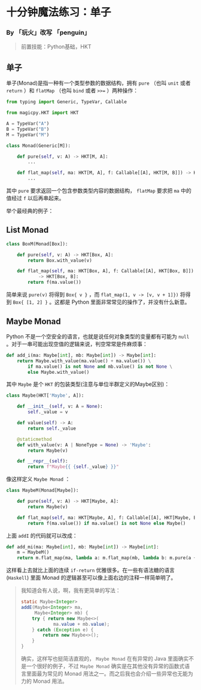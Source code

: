 # 十分钟魔法练习：单子

### By 「玩火」改写 「penguin」

> 前置技能：Python基础，HKT

## 单子

单子(Monad)是指一种有一个类型参数的数据结构，拥有 `pure` （也叫 `unit` 或者 `return` ）和 `flatMap` （也叫 `bind` 或者 `>>=` ）两种操作：

```python
from typing import Generic, TypeVar, Callable

from magicpy.HKT import HKT

A = TypeVar("A")
B = TypeVar("B")
M = TypeVar("M")

class Monad(Generic[M]):

    def pure(self, v: A) -> HKT[M, A]:
        ...

    def flat_map(self, ma: HKT[M, A], f: Callable[[A], HKT[M, B]]) -> HKT[M, B]:
        ...
```

其中 `pure` 要求返回一个包含参数类型内容的数据结构， `flatMap` 要求把 `ma` 中的值经过 `f` 以后再串起来。

举个最经典的例子：

## List Monad

```python
class BoxM(Monad[Box]):

    def pure(self, v: A) -> HKT[Box, A]:
        return Box.with_value(v)

    def flat_map(self, ma: HKT[Box, A], f: Callable[[A], HKT[Box, B]]) \
            -> HKT[Box, B]:
        return f(ma.value())
```

简单来说 `pure(v)` 将得到 `Box{ v }` ，而 `flat_map(1, v -> [v, v + 1]})` 将得到 `Box{ [1, 2] }` 。这都是 Python 里面非常常见的操作了，并没有什么新意。

## Maybe Monad

Python 不是一个空安全的语言，也就是说任何对象类型的变量都有可能为 `null` 。对于一串可能出现空值的逻辑来说，判空常常是件麻烦事：

```python
def add_i(ma: Maybe[int], mb: Maybe[int]) -> Maybe[int]:
    return Maybe.with_value(ma.value() + ma.value()) \
        if ma.value() is not None and mb.value() is not None \
        else Maybe.with_value()
```

其中 `Maybe` 是个 `HKT` 的包装类型(注意与单位半群定义的Maybe区别)：

```python
class Maybe(HKT['Maybe', A]):

    def __init__(self, v: A = None):
        self._value = v

    def value(self) -> A:
        return self._value

    @staticmethod
    def with_value(v: A | NoneType = None) -> 'Maybe':
        return Maybe(v)

    def __repr__(self):
        return f"Maybe{{ {self._value} }}"
```

像这样定义 `Maybe Monad` ：

```python
class MaybeM(Monad[Maybe]):

    def pure(self, v: A) -> HKT[Maybe, A]:
        return Maybe(v)

    def flat_map(self, ma: HKT[Maybe, A], f: Callable[[A], HKT[Maybe, B]]) -> HKT[Maybe, B]:
        return f(ma.value()) if ma.value() is not None else Maybe()
```

上面 `addI` 的代码就可以改成：

```python
def add_mi(ma: Maybe[int], mb: Maybe[int]) -> Maybe[int]:
    m = MaybeM()
    return m.flat_map(ma, lambda a: m.flat_map(mb, lambda b: m.pure(a + b)))
```

这样看上去就比上面的连续 `if-return` 优雅很多。在一些有语法糖的语言 (`Haskell`) 里面 Monad 的逻辑甚至可以像上面右边的注释一样简单明了。

> 我知道会有人说，啊，我有更简单的写法：
>
> ```java
> static Maybe<Integer>
> addE(Maybe<Integer> ma, 
>      Maybe<Integer> mb) {
>     try { return new Maybe<>(
>             ma.value + mb.value);
>     } catch (Exception e) {
>         return new Maybe<>();
>     }
> }
> ```
>
> 确实，这样写也挺简洁直观的， `Maybe Monad` 在有异常的 Java 里面确实不是一个很好的例子，不过 `Maybe Monad` 确实是在其他没有异常的函数式语言里面最为常见的 Monad 用法之一。而之后我也会介绍一些异常也无能为力的 Monad 用法。
